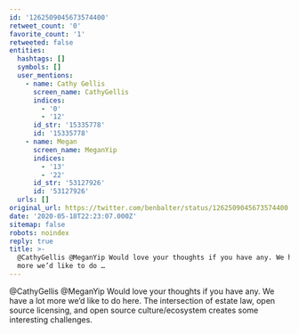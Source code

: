 ```yaml
---
id: '1262509045673574400'
retweet_count: '0'
favorite_count: '1'
retweeted: false
entities:
  hashtags: []
  symbols: []
  user_mentions:
    - name: Cathy Gellis
      screen_name: CathyGellis
      indices:
        - '0'
        - '12'
      id_str: '15335778'
      id: '15335778'
    - name: Megan
      screen_name: MeganYip
      indices:
        - '13'
        - '22'
      id_str: '53127926'
      id: '53127926'
  urls: []
original_url: https://twitter.com/benbalter/status/1262509045673574400
date: '2020-05-18T22:23:07.000Z'
sitemap: false
robots: noindex
reply: true
title: >-
  @CathyGellis @MeganYip Would love your thoughts if you have any. We have a lot
  more we’d like to do …
---
```


@CathyGellis @MeganYip Would love your thoughts if you have any. We have a lot more we’d like to do here. The intersection of estate law, open source licensing, and open source culture/ecosystem creates some interesting challenges.
